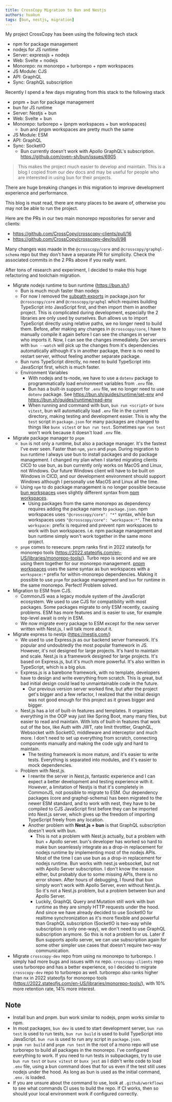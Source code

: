 ```yaml
---
title: CrossCopy Migration to Bun and Nestjs
authors: huakun
tags: [bun, nestjs, migration]
---
```


My project CrossCopy has been using the following tech stack
- npm for package management
- nodejs for JS runtime
- Server: expressjs + nodejs
- Web: Svelte + nodejs
- Monorepo: nx monorepo + turborepo + npm workspaces
- JS Module: CJS
- API: GraphQL
- Sync: GraphQL subscription

Recently I spend a few days migrating from this stack to the following stack
- pnpm + bun for package management
- bun for JS runtime
- Server: Nestjs + bun
- Web: Svelte + bun
- Monorepo: turborepo + (pnpm workspaces + bun workspaces)
  - bun and pnpm workspaces are pretty much the same
- JS Module: ESM
- API: GraphQL
- Sync: SocketIO
  - Bun currently doesn't work with Apollo GraphQL's subscription. https://github.com/oven-sh/bun/issues/6905

> This makes the project much easier to develop and maintain. This is a blog I copied from our dev docs and may be useful for people who are interested in using bun for their projects.

There are huge breaking changes in this migration to improve development experience and performance.

This blog is must read, there are many places to be aware of, otherwise you may not be able to run the project.

Here are the PRs in our two main monorepo repositories for server and clients:

- https://github.com/CrossCopy/crosscopy-clients/pull/16
- https://github.com/CrossCopy/crosscopy-dev/pull/98

Many changes was maade in the `@crosscopy/core` and `@crosscopy/graphql-schema` repo but they don't have a separate PR for simplicity. Check the associated commits in the 2 PRs above if you really want.

After tons of research and experiment, I decided to make this huge refactoring and toolchain migration.

- Migrate nodejs runtime to bun runtime (https://bun.sh/)
  - Bun is much mcuh faster than nodejs
  - For now I removed the [subpath exports](https://nodejs.org/api/packages.html#subpath-exports) in package.json for `@crosscopy/core` and `@crosscopy/graphql` which requires building TypeScript into JavaScript first, and then import them in another project. This is complicated during development, especially the 2 libraries are only used by ourselves. Bun allows us to import TypeScript directly using relative paths, we no longer need to build them. Before, after making any changes in `@crosscopy/core`, I have to manually compile it again before I can see the changes in server who imports it. Now, I can see the changes immediately. Dev servers with `bun --watch` will pick up the changes from it's dependencies automatically although it's in another package, there is no need to restart server, without feeling another separate package.
  - Bun runs TypeScript directly, no need to build TypeScript into JavaScript first, which is much faster.
  - Environment Variables
    - With nodejs and ts-node, we have to use a `dotenv` package to programmatically load environment variables from `.env` file.
    - Bun has a built-in support for `.env` file, we no longer need to use `dotenv` package. See https://bun.sh/guides/runtime/set-env and https://bun.sh/guides/runtime/read-env
    - When running and command with bun, `bun run <script>` or `bunx vitest`, bun will automatically load `.env` file in the current directory, making testing and development easier. This is why the `test` script in `package.json` for many packages are changed to things like `bunx vitest` or `bun run test`. Sometimes `npm run test` won't work because it doesn't load `.env` file.
- Migrate package manager to `pnpm`
  - `bun` is not only a runtime, but also a package manager. It's the fastest I've ever seen. Faster than `npm`, `yarn` and `pnpm`. During migration to `bun` runtime I always use bun to install packages and do package management. I changed my plan when I started migrating clients CICD to use bun, as bun currently only works on MacOS and Linux, not Windows. Our future Windows client will have to be built on Windows in CICD, and our development environment should support Windows although I personally use MacOS and Linux all the time.
  - Using `npm` to do package management is no longer possible because [bun workspaces](https://bun.sh/docs/install/workspaces) uses slightly different syntax from [npm workspaces](https://docs.npmjs.com/cli/v7/using-npm/workspaces).
    - Using packages from the same monorepo as dependency requires adding the package name to `package.json`. npm workspaces uses `"@crosscopy/core": "*"` syntax, while bun workspaces uses `"@crosscopy/core": "workspace:*"`. The extra `workspace:` prefix is required and prevent npm workspaces to work with bun workspaces. i.e. npm package management and bun runtime simply won't work together in the same mono project.
  - `pnpm` comes to resecure. pnpm ranks first in 2022 stateofjs for monorepo tools (https://2022.stateofjs.com/en-US/libraries/monorepo-tools/). Turbo repo is second and we are using them together for our monorepo management. [pnpm workspaces](https://pnpm.io/workspaces) uses the same syntax as bun workspaces with a `workspace:*` prefix for within-monorepo dependencies. Making it possible to use `pnpm` for package management and `bun` for runtime in the same monorepo. Perfect! Problem solved.
- Migration to ESM from CJS.
  - CommonJS was a legacy module system of the JavaScript ecosystem. We used to use CJS for compatibility with most packages. Some packages migrate to only ESM recently, causing problems. ESM has more features and is easier to use, for example top-level await is only in ESM.
  - We now migrate every package to ESM except for the new server written with Nest.js, I will talk more about it.
- Migrate express to nestjs (https://nestjs.com/)
  - We used to use Express.js as our backend server framework. It's popular and undoubtedly the most popular framework in JS. However, it's not designed for large projects. It's hard to maintain and scale. Nest.js is a framework designed for large projects. It's based on Express.js, but it's much more powerful. It's also written in TypeScript, which is a big plus.
  - Express.js is a barebone framework, with no template, developers have to design and write everything from scratch. This is great, but bad initial design could lead to unmaintainable code in the future.
    - Our previous version server worked fine, but after the project get's bigger and a few refactor, I realized that the initial design was not good enough for this project as it grows bigger and bigger.
  - Nest.js has a lot of built-in features and templates. It organizes everything in the OOP way just like Spring Boot, many many files, but easier to read and maintain. With lots of built-in features that work out of the box, like Auth with JWT, rate limit throttler, GraphQL, Websocket with SocketIO, middleware and interceptor and much more. I don't need to set up everything from scratch, connecting components manually and making the code ugly and hard to maintain.
    - The testing framework is more mature, and it's easier to write tests. Everything is separated into modules, and it's easier to mock dependencies.
  - Problem with Nest.js.
    - I rewrite the server in Nest.js, fantastic experience and I can expect a better development and testing experience with it. However, a limitation of Nestjs is that it's completely in CommonJS, not possible to migrate to ESM. Our dependency packages (core and graphql-schema) has been migrated to the newer ESM standard, and to work with nest, they have to be compiled to CJS JavaScript first before they can be imported into Nest.js server, which gives up the freedom of importing TypeScript freely from any location.
    - Another problem with **Nest.js + bun** is that GraphQL subscription doesn't work with bun.
      - This is not a problem with Nest.js actually, but a problem with bun + Apollo server. bun's developer has worked so hard to make bun seamlessly integrate as a drop-in replacement for nodejs runtime by implementing most of the nodejs APIs. Most of the time I can use bun as a drop-in replacement for nodejs runtime. Bun works with nest.js websocket, but not with Apollo Server subscription. I don't know the reason either, but probably due to some missing APIs, there is no error shown. After hours of debugging, I found that bun simply won't work with Apollo Server, even without Nest.js. So it's not a Nest.js problem, but a problem between bun and Apollo Server.
      - Luckily, GraphQL Query and Mutation still work with bun runtime as they are simply HTTP requests under the hood. And since we have already decided to use SocketIO for realtime synchronization as it's more flexible and powerful than GraphQL subscription (SocketIO is two-way while subscription is only one-way), we don't need to use GraphQL subscription anymore. So this is not a problem for us. Later if Bun supports apollo server, we can use subscription again for some other simpler use cases that doesn't require two-way communication.
- Migrate `crosscopy-dev` repo from using nx monorepo to turborepo. I simply had more bugs and issues with nx repo. `crosscopy-clients` repo uses turborepo and has a better experience, so I decided to migrate `crosscopy-dev` repo to turborepo as well. turborepo also ranks higher than nx in 2022 stateofjs for monorepo tools (https://2022.stateofjs.com/en-US/libraries/monorepo-tools/), with 10% more retention rate, 14% more interest.

## Note

- Install bun and pnpm. bun work similar to nodejs, pnpm works similar to npm.
- In most packages, `bun dev` is used to start development server, `bun run test` is used to run tests, `bun run build` is used to build TypeScript into JavaScript. `bun run` is used to run any script in `package.json`.
- `pnpm run build` and `pnpm run test` in the root of a mono repo will use turborepo to build all packages in the monorepo. I've configured everything to work. If you need to run tests in subpackages, try to use `bun run test` or `bunx vitest` or `bunx jest` as I didn't write code to load `.env` file, using a bun command does that for us even if the test still uses nodejs under the hood. As long as bun is used as the initial command, `.env.` is loaded.
- If you are unsure about the command to use, look at `.github/workflows` to see what commands CI uses to build the repo. If CI works, then so should your local environment work if configured correctly.